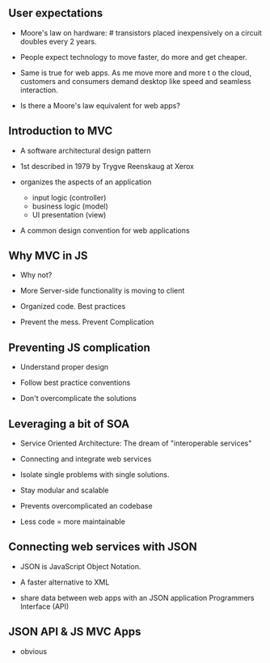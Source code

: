 ## User expectations 

- Moore's law on hardware: # transistors placed inexpensively on a circuit doubles every 2 years.

- People expect technology to move faster, do more and get cheaper.   

- Same is true for web apps.  As me move more and more t o the cloud, customers and consumers demand desktop like speed and seamless interaction.

- Is there a Moore's law equivalent for web apps?


## Introduction to MVC 

- A software architectural design pattern 

- 1st described in 1979 by Trygve Reenskaug at Xerox 

- organizes the aspects of an application
  - input logic (controller)
  - business logic (model)
  - UI presentation (view) 

- A common design convention for web applications


## Why MVC in JS 

- Why not?

- More Server-side functionality is moving to client

- Organized code. Best practices

- Prevent the mess. Prevent Complication 

## Preventing JS complication

- Understand proper design

- Follow best practice conventions

- Don't overcomplicate the solutions

## Leveraging a bit of SOA

- Service Oriented Architecture: The dream of "interoperable services"

- Connecting and integrate web services

- Isolate single problems with single solutions.

- Stay modular and scalable

- Prevents overcomplicated an codebase

- Less code = more maintainable

## Connecting web services with JSON

- JSON is JavaScript Object Notation.

- A faster alternative to XML

- share data between web apps with an JSON application Programmers Interface (API)

## JSON API & JS MVC Apps

- obvious





